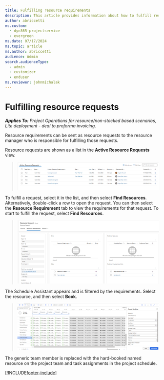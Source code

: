 ```yaml
---
title: Fulfilling resource requirements
description: This article provides information about how to fulfill resource requirements.
author: abriccetti
ms.custom: 
  - dyn365-projectservice
  - evergreen
ms.date: 07/17/2024
ms.topic: article
ms.author: abriccetti
audience: Admin
search.audienceType: 
  - admin
  - customizer
  - enduser
ms.reviewer: johnmichalak
---
```


# Fulfilling resource requests

_**Applies To:** Project Operations for resource/non-stocked based scenarios, Lite deployment - deal to proforma invoicing._

Resource requirements can be sent as resource requests to the resource manager who is responsible for fulfilling those requests.

Resource requests are shown as a list in the **Active Resource Requests** view.

> ![List of resource requests.](media/active-resource-requests.png)

To fulfill a request, select it in the list, and then select **Find Resources**. Alternatively, double-click a row to open the request. You can then select the **Resource Requirement** tab to view the requirements for that request. To start to fulfill the request, select **Find Resources**.

> ![Resource request details.](media/requirement-in-request.png)

The Schedule Assistant appears and is filtered by the requirements. Select the resource, and then select **Book**.

> ![Resource selected.](media/book-request.png)

The generic team member is replaced with the hard-booked named resource on the project team and task assignments in the project schedule.


[!INCLUDE[footer-include](../includes/footer-banner.md)]
